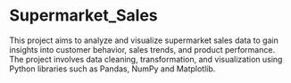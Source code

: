 # Supermarket_Sales
This project aims to analyze and visualize supermarket sales data to gain insights into customer behavior, sales trends, and product performance. The project involves data cleaning, transformation, and visualization using Python libraries such as Pandas, NumPy and Matplotlib.
